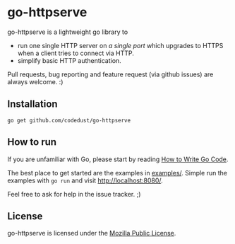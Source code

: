 go-httpserve
============

go-httpserve is a lightweight go library to
- run one single HTTP server on *a single port* which upgrades to HTTPS when a client tries to connect via HTTP.
- simplify basic HTTP authentication.

Pull requests, bug reporting and feature request (via github issues) are always welcome. :)

## Installation
```
go get github.com/codedust/go-httpserve
```

How to run
----------
If you are unfamiliar with Go, please start by reading
[How to Write Go Code](http://golang.org/doc/code.html).

The best place to get started are the examples in [examples/](examples/).
Simple run the examples with `go run` and visit
[http://localhost:8080/](http://localhost:8080/).

Feel free to ask for help in the issue tracker. ;)


## License
go-httpserve is licensed under the [Mozilla Public License](LICENSE).
